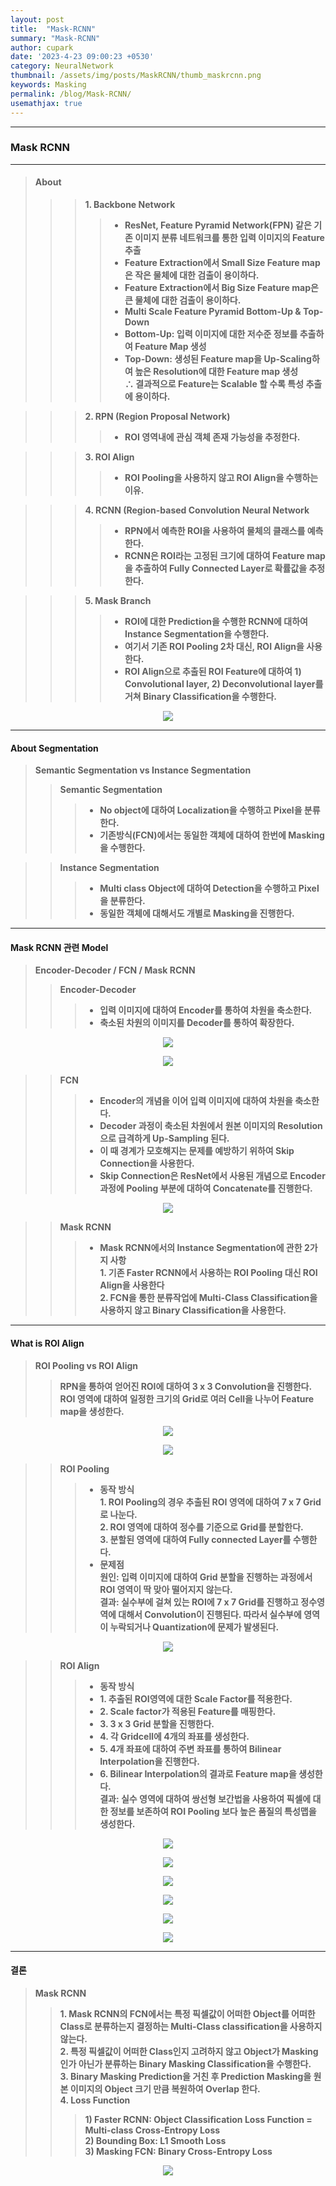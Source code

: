 ```yaml
---
layout: post
title:  "Mask-RCNN"
summary: "Mask-RCNN"
author: cupark
date: '2023-4-23 09:00:23 +0530'
category: NeuralNetwork
thumbnail: /assets/img/posts/MaskRCNN/thumb_maskrcnn.png
keywords: Masking
permalink: /blog/Mask-RCNN/
usemathjax: true
---
```



---
### **Mask RCNN**     
---
> #### About       
>>> **1. Backbone Network**     
>>>> - **ResNet, Feature Pyramid Network(FPN) 같은 기존 이미지 분류 네트워크를 통한 입력 이미지의 Feature 추출**       
>>>> - **Feature Extraction에서 Small Size Feature map은 작은 물체에 대한 검출이 용이하다.**       
>>>> - **Feature Extraction에서 Big Size Feature map은 큰 물체에 대한 검출이 용이하다.**       
>>>> - **Multi Scale Feature Pyramid Bottom-Up & Top-Down**       
>>>> - **Bottom-Up: 입력 이미지에 대한 저수준 정보를 추출하여 Feature Map 생성**       
>>>> - **Top-Down: 생성된 Feature map을 Up-Scaling하여 높은 Resolution에 대한 Feature map 생성**       
>>>> **∴ 결과적으로 Feature는 Scalable 할 수록 특성 추출에 용이하다.**     

>>> **2. RPN (Region Proposal Network)**       
>>>> - **ROI 영역내에 관심 객체 존재 가능성을 추정한다.**     


>>> **3. ROI Align**       
>>>> - **ROI Pooling을 사용하지 않고 ROI Align을 수행하는 이유.**     


>>> **4. RCNN (Region-based Convolution Neural Network**     
>>>> - **RPN에서 예측한 ROI을 사용하여 물체의 클래스를 예측한다.**     
>>>> - **RCNN은 ROI라는 고정된 크기에 대하여 Feature map을 추출하여 Fully Connected Layer로 확률값을 추정한다.**     

>>> **5. Mask Branch**     
>>>> - **ROI에 대한 Prediction을 수행한 RCNN에 대하여 Instance Segmentation을 수행한다.**     
>>>> - **여기서 기존 ROI Pooling 2차 대신, ROI Align을 사용한다.**     
>>>> - **ROI Align으로 추출된 ROI Feature에 대하여 1) Convolutional layer, 2) Deconvolutional layer를 거쳐 Binary Classification을 수행한다.**     


<p align="center"><img src="/assets/img/posts/MaskRCNN/Segmentation.PNG"></p>

---
#### About  Segmentation       
> **Semantic Segmentation vs Instance Segmentation**           
>> **Semantic Segmentation**         
>>> - **No object에 대하여 Localization을 수행하고 Pixel을 분류한다.**         
>>> - **기존방식(FCN)에서는 동일한 객체에 대하여 한번에 Masking을 수행한다.**         


>> **Instance Segmentation**      
>>> - **Multi class Object에 대하여 Detection을 수행하고 Pixel을 분류한다.**         
>>> - **동일한 객체에 대해서도 개별로 Masking을 진행한다.**         

---
#### Mask RCNN 관련 Model       
> **Encoder-Decoder / FCN / Mask RCNN**           
>> **Encoder-Decoder**         
>>> - **입력 이미지에 대하여 Encoder를 통하여 차원을 축소한다.**         
>>> - **축소된 차원의 이미지를 Decoder를 통하여 확장한다.**         
      


<p align="center"><img src="/assets/img/posts/MaskRCNN/FCN-Skipconnection.PNG"></p>
<p align="center"><img src="/assets/img/posts/MaskRCNN/skip-connection.PNG"></p>

>> **FCN**      
>>> - **Encoder의 개념을 이어 입력 이미지에 대하여 차원을 축소한다.**         
>>> - **Decoder 과정이 축소된 차원에서 원본 이미지의 Resolution으로 급격하게 Up-Sampling 된다.**         
>>> - **이 때 경계가 모호해지는 문제를 예방하기 위하여 Skip Connection을 사용한다.**         
>>> - **Skip Connection은 ResNet에서 사용된 개념으로 Encoder 과정에 Pooling 부분에 대하여 Concatenate를 진행한다.**   
  
  
<p align="center"><img src="/assets/img/posts/MaskRCNN/MASKRCNN.PNG"></p>
  
>> **Mask RCNN**      
>>> - **Mask RCNN에서의 Instance Segmentation에 관한 2가지 사항**         
>>> **1. 기존 Faster RCNN에서 사용하는 ROI Pooling 대신 ROI Align을 사용한다**         
>>> **2. FCN을 통한 분류작업에 Multi-Class Classification을 사용하지 않고 Binary Classification을 사용한다.**        
  
---
#### What is ROI Align
> **ROI Pooling vs ROI Align**           
>> **RPN을 통하여 얻어진 ROI에 대하여 3 x 3 Convolution을 진행한다.**         
>> **ROI 영역에 대하여 일정한 크기의 Grid로 여러 Cell을 나누어 Feature map을 생성한다.**
<p align="center"><img src="/assets/img/posts/MaskRCNN/fast-rcnn_Quantization.PNG"></p>
<p align="center"><img src="/assets/img/posts/MaskRCNN/roi-problem.PNG"></p>

>> **ROI Pooling**         
>>> - **동작 방식**   
>>> **1. ROI Pooling의 경우 추출된 ROI 영역에 대하여 7 x 7 Grid로 나눈다.**   
>>> **2. ROI 영역에 대하여 정수를 기준으로 Grid를 분할한다.**   
>>> **3. 분할된 영역에 대하여 Fully connected Layer를 수행한다.**   
>>> - **문제점**   
>>> **원인: 입력 이미지에 대하여 Grid 분할을 진행하는 과정에서 ROI 영역이 딱 맞아 떨어지지 않는다.**   
>>> **결과: 실수부에 걸쳐 있는 ROI에 7 x 7 Grid를 진행하고 정수영역에 대해서 Convolution이 진행된다. 따라서 실수부에 영역이 누락되거나 Quantization에 문제가 발생된다.**   

<p align="center"><img src="/assets/img/posts/MaskRCNN/roi-problem1.PNG"></p>

>> **ROI Align**         
>>> - **동작 방식**       
>>> - **1. 추출된 ROI영역에 대한 Scale Factor를 적용한다.**       
>>> - **2. Scale factor가 적용된 Feature를 매핑한다.**       
>>> - **3. 3 x 3 Grid 분할을 진행한다.**       
>>> - **4. 각 Gridcell에 4개의 좌표를 생성한다.** 
>>> - **5. 4개 좌표에 대하여 주변 좌표를 통하여 Bilinear Interpolation을 진행한다.**       
>>> - **6. Bilinear Interpolation의 결과로 Feature map을 생성한다.**       
>>> **결과: 실수 영역에 대하여 쌍선형 보간법을 사용하여 픽셀에 대한 정보를 보존하여 ROI Pooling 보다 높은 품질의 특성맵을 생성한다.**   
      

<p align="center"><img src="/assets/img/posts/MaskRCNN/roi-problem1.PNG"></p>
<p align="center"><img src="/assets/img/posts/MaskRCNN/roi-align.PNG"></p>
<p align="center"><img src="/assets/img/posts/MaskRCNN/roi-align1.PNG"></p>

  
<p align="center"><img src="/assets/img/posts/MaskRCNN/bilinear_Interpolation_dot1.PNG"></p>
<p align="center"><img src="/assets/img/posts/MaskRCNN/bilinear_Interpolation_all.PNG"></p>
<p align="center"><img src="/assets/img/posts/MaskRCNN/roi_align_all.PNG"></p>
  
---
#### 결론     
> **Mask RCNN**           
>> **1. Mask RCNN의 FCN에서는 특정 픽셀값이 어떠한 Object를 어떠한 Class로 분류하는지 결정하는 Multi-Class classification을 사용하지 않는다.**              
>> **2. 특정 픽셀값이 어떠한 Class인지 고려하지 않고 Object가 Masking인가 아닌가 분류하는 Binary Masking Classification을 수행한다.**              
>> **3. Binary Masking Prediction을 거친 후 Prediction Masking을 원본 이미지의 Object 크기 만큼 복원하여 Overlap 한다.**              
>> **4. Loss Function**              
>>> **1) Faster RCNN: Object Classification Loss Function = Multi-class Cross-Entropy Loss**              
>>> **2) Bounding Box: L1 Smooth Loss**              
>>> **3) Masking FCN: Binary Cross-Entropy Loss**              

<p align="center"><img src="/assets/img/posts/MaskRCNN/Masking_Overlap.PNG"></p>



  
  
  
  
  
  
  
  
  
  
  
  
  
  
  
  
  
  
  
    
